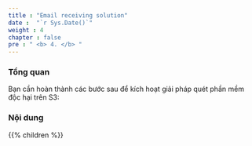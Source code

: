 ```yaml
---
title : "Email receiving solution"
date :  "`r Sys.Date()`" 
weight : 4
chapter : false
pre : " <b> 4. </b> "
---
```


### Tổng quan

Bạn cần hoàn thành các bước sau để kích hoạt giải pháp quét phần mềm độc hại trên S3:

### Nội dung
{{% children  %}}

  
